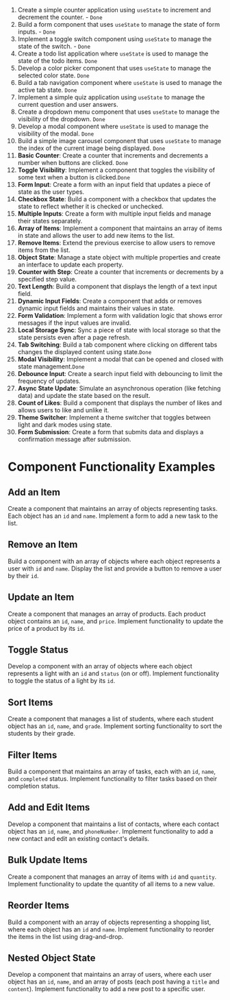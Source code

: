 1. Create a simple counter application using `useState` to increment and decrement the counter. - `Done`
2. Build a form component that uses `useState` to manage the state of form inputs. - `Done`
3. Implement a toggle switch component using `useState` to manage the state of the switch. - `Done`
4. Create a todo list application where `useState` is used to manage the state of the todo items. `Done`
5. Develop a color picker component that uses `useState` to manage the selected color state. `Done`
6. Build a tab navigation component where `useState` is used to manage the active tab state. `Done`
7. Implement a simple quiz application using `useState` to manage the current question and user answers.
8. Create a dropdown menu component that uses `useState` to manage the visibility of the dropdown. `Done`
9. Develop a modal component where `useState` is used to manage the visibility of the modal. `Done`
10. Build a simple image carousel component that uses `useState` to manage the index of the current image being displayed. `Done`
11. **Basic Counter**: Create a counter that increments and decrements a number when buttons are clicked. `Done`
12. **Toggle Visibility**: Implement a component that toggles the visibility of some text when a button is clicked.`Done`
13. **Form Input**: Create a form with an input field that updates a piece of state as the user types.
14. **Checkbox State**: Build a component with a checkbox that updates the state to reflect whether it is checked or unchecked.
15. **Multiple Inputs**: Create a form with multiple input fields and manage their states separately.
16. **Array of Items**: Implement a component that maintains an array of items in state and allows the user to add new items to the list.
17. **Remove Items**: Extend the previous exercise to allow users to remove items from the list.
18. **Object State**: Manage a state object with multiple properties and create an interface to update each property.
19. **Counter with Step**: Create a counter that increments or decrements by a specified step value.
20. **Text Length**: Build a component that displays the length of a text input field.
21. **Dynamic Input Fields**: Create a component that adds or removes dynamic input fields and maintains their values in state.
22. **Form Validation**: Implement a form with validation logic that shows error messages if the input values are invalid.
23. **Local Storage Sync**: Sync a piece of state with local storage so that the state persists even after a page refresh.
24. **Tab Switching**: Build a tab component where clicking on different tabs changes the displayed content using state.`Done`
25. **Modal Visibility**: Implement a modal that can be opened and closed with state management.`Done`
26. **Debounce Input**: Create a search input field with debouncing to limit the frequency of updates.
27. **Async State Update**: Simulate an asynchronous operation (like fetching data) and update the state based on the result.
28. **Count of Likes**: Build a component that displays the number of likes and allows users to like and unlike it.
29. **Theme Switcher**: Implement a theme switcher that toggles between light and dark modes using state.
30. **Form Submission**: Create a form that submits data and displays a confirmation message after submission.

# Component Functionality Examples

## Add an Item

Create a component that maintains an array of objects representing tasks. Each object has an `id` and `name`. Implement a form to add a new task to the list.

## Remove an Item

Build a component with an array of objects where each object represents a user with `id` and `name`. Display the list and provide a button to remove a user by their `id`.

## Update an Item

Create a component that manages an array of products. Each product object contains an `id`, `name`, and `price`. Implement functionality to update the price of a product by its `id`.

## Toggle Status

Develop a component with an array of objects where each object represents a light with an `id` and `status` (on or off). Implement functionality to toggle the status of a light by its `id`.

## Sort Items

Create a component that manages a list of students, where each student object has an `id`, `name`, and `grade`. Implement sorting functionality to sort the students by their grade.

## Filter Items

Build a component that maintains an array of tasks, each with an `id`, `name`, and `completed` status. Implement functionality to filter tasks based on their completion status.

## Add and Edit Items

Develop a component that maintains a list of contacts, where each contact object has an `id`, `name`, and `phoneNumber`. Implement functionality to add a new contact and edit an existing contact's details.

## Bulk Update Items

Create a component that manages an array of items with `id` and `quantity`. Implement functionality to update the quantity of all items to a new value.

## Reorder Items

Build a component with an array of objects representing a shopping list, where each object has an `id` and `name`. Implement functionality to reorder the items in the list using drag-and-drop.

## Nested Object State

Develop a component that maintains an array of users, where each user object has an `id`, `name`, and an array of posts (each post having a `title` and `content`). Implement functionality to add a new post to a specific user.
